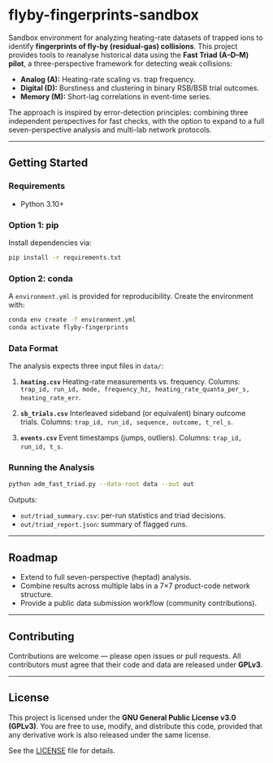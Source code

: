 # flyby-fingerprints-sandbox

Sandbox environment for analyzing heating-rate datasets of trapped ions to identify **fingerprints of fly-by (residual-gas) collisions**.
This project provides tools to reanalyse historical data using the **Fast Triad (A–D–M) pilot**, a three-perspective framework for detecting weak collisions:

- **Analog (A):** Heating-rate scaling vs. trap frequency.
- **Digital (D):** Burstiness and clustering in binary RSB/BSB trial outcomes.
- **Memory (M):** Short-lag correlations in event-time series.

The approach is inspired by error-detection principles: combining three independent perspectives for fast checks, with the option to expand to a full seven-perspective analysis and multi-lab network protocols.

---

## Getting Started

### Requirements
- Python 3.10+

### Option 1: pip
Install dependencies via:
```bash
pip install -r requirements.txt
```

### Option 2: conda
A `environment.yml` is provided for reproducibility. Create the environment with:
```bash
conda env create -f environment.yml
conda activate flyby-fingerprints
```

### Data Format
The analysis expects three input files in `data/`:

1. **`heating.csv`**
   Heating-rate measurements vs. frequency.
   Columns: `trap_id, run_id, mode, frequency_hz, heating_rate_quanta_per_s, heating_rate_err`.

2. **`sb_trials.csv`**
   Interleaved sideband (or equivalent) binary outcome trials.
   Columns: `trap_id, run_id, sequence, outcome, t_rel_s`.

3. **`events.csv`**
   Event timestamps (jumps, outliers).
   Columns: `trap_id, run_id, t_s`.

### Running the Analysis
```bash
python adm_fast_triad.py --data-root data --out out
```

Outputs:
- `out/triad_summary.csv`: per-run statistics and triad decisions.
- `out/triad_report.json`: summary of flagged runs.

---

## Roadmap
- Extend to full seven-perspective (heptad) analysis.
- Combine results across multiple labs in a 7×7 product-code network structure.
- Provide a public data submission workflow (community contributions).

---

## Contributing
Contributions are welcome — please open issues or pull requests.
All contributors must agree that their code and data are released under **GPLv3**.

---

## License
This project is licensed under the **GNU General Public License v3.0 (GPLv3)**.
You are free to use, modify, and distribute this code, provided that any derivative work is also released under the same license.

See the [LICENSE](LICENSE) file for details.
